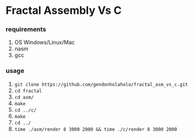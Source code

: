# Fractal Assembly Vs C
### requirements
1. OS Windows/Linux/Mac
2. nasm
3. gcc
### usage
1. `git clone https://github.com/gendonholaholo/fractal_asm_vs_c.git`
2. `cd fractal`
3. `cd asm/`
4. `make`
5. `cd ../c/`
6. `make`
7. `cd ../`
8. `time ./asm/render 8 3000 2000 && time ./c/render 8 3000 2000`
